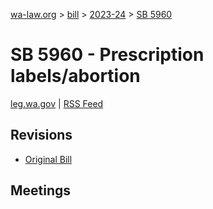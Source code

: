[wa-law.org](/) > [bill](/bill/) > [2023-24](/bill/2023-24/) > [SB 5960](/bill/2023-24/sb/5960/)

# SB 5960 - Prescription labels/abortion
[leg.wa.gov](https://app.leg.wa.gov/billsummary?BillNumber=5960&Year=2023&Initiative=false) | [RSS Feed](./rss.xml)

## Revisions
* [Original Bill](1/)

## Meetings